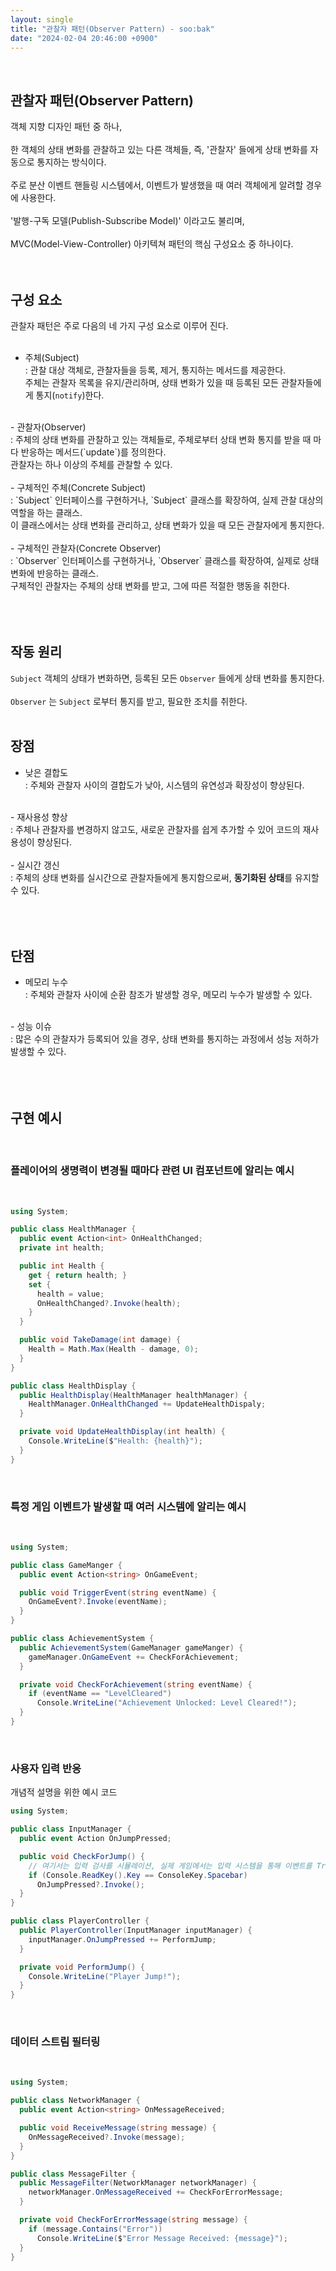 ```yaml
---
layout: single
title: "관찰자 패턴(Observer Pattern) - soo:bak"
date: "2024-02-04 20:46:00 +0900"
---
```

<br>

## 관찰자 패턴(Observer Pattern)
객체 지향 디자인 패턴 중 하나,<br>
<br>
한 객체의 상태 변화를 관찰하고 있는 다른 객체들, 즉, '관찰자' 들에게 상태 변화를 자동으로 통지하는 방식이다.<br>
<br>
주로 분산 이벤트 핸들링 시스템에서, 이벤트가 발생했을 때 여러 객체에게 알려할 경우에 사용한다.<br>
<br>
'발행-구독 모델(Publish-Subscribe Model)' 이라고도 불리며,<br>
<br>
MVC(Model-View-Controller) 아키텍쳐 패턴의 핵심 구성요소 중 하나이다.
<br><br><br>

## 구성 요소
관찰자 패턴은 주로 다음의 네 가지 구성 요소로 이루어 진다.<br>
<br>
- 주체(Subject)
<br>: 관찰 대상 객체로, 관찰자들을 등록, 제거, 통지하는 메서드를 제공한다.<br>
주체는 관찰자 목록을 유지/관리하며, 상태 변화가 있을 때 등록된 모든 관찰자들에게 통지(`notify`)한다.<br>
<br>
- 관찰자(Observer)
<br>: 주체의 상태 변화를 관찰하고 있는 객체들로, 주체로부터 상태 변화 통지를 받을 때 마다 반응하는 메서드(`update`)를 정의한다.<br>
관찰자는 하나 이상의 주체를 관찰할 수 있다.<br>
<br>
- 구체적인 주체(Concrete Subject)
<br>: `Subject` 인터페이스를 구현하거나, `Subject` 클래스를 확장하여, 실제 관찰 대상의 역할을 하는 클래스.<br>
이 클래스에서는 상태 변화를 관리하고, 상태 변화가 있을 때 모든 관찰자에게 통지한다.<br>
<br>
- 구체적인 관찰자(Concrete Observer)
<br>: `Observer` 인터페이스를 구현하거나, `Observer` 클래스를 확장하여, 실제로 상태 변화에 반응하는 클래스.<br>
구체적인 관찰자는 주체의 상태 변화를 받고, 그에 따른 적절한 행동을 취한다.<br>
<br><br><br>

## 작동 원리
`Subject` 객체의 상태가 변화하면, 등록된 모든 `Observer` 들에게 상태 변화를 통지한다.<br>
<br>
`Observer` 는 `Subject` 로부터 통지를 받고, 필요한 조치를 취한다.<br>
<br>

## 장점
- 낮은 결합도
<br>: 주체와 관찰자 사이의 결합도가 낮아, 시스템의 유연성과 확장성이 향상된다.<br>
<br>
- 재사용성 향상
<br>: 주체나 관찰자를 변경하지 않고도, 새로운 관찰자를 쉽게 추가할 수 있어 코드의 재사용성이 향상된다.<br>
<br>
- 실시간 갱신
<br>: 주체의 상태 변화를 실시간으로 관찰자들에게 통지함으로써, <b>동기화된 상태</b>를 유지할 수 있다.<br>
<br><br><br>

## 단점
- 메모리 누수
<br>: 주체와 관찰자 사이에 순환 참조가 발생할 경우, 메모리 누수가 발생할 수 있다.<br>
<br>
- 성능 이슈
<br>: 많은 수의 관찰자가 등록되어 있을 경우, 상태 변화를 통지하는 과정에서 성능 저하가 발생할 수 있다.<br>
<br><br><br>

## 구현 예시
<br>

### 플레이어의 생명력이 변경될 때마다 관련 UI 컴포넌트에 알리는 예시
<br>

```c#
using System;

public class HealthManager {
  public event Action<int> OnHealthChanged;
  private int health;

  public int Health {
    get { return health; }
    set {
      health = value;
      OnHealthChanged?.Invoke(health);
    }
  }

  public void TakeDamage(int damage) {
    Health = Math.Max(Health - damage, 0);
  }
}

public class HealthDisplay {
  public HealthDisplay(HealthManager healthManager) {
    HealthManager.OnHealthChanged += UpdateHealthDispaly;
  }

  private void UpdateHealthDisplay(int health) {
    Console.WriteLine($"Health: {health}");
  }
}
```
<br>

### 특정 게임 이벤트가 발생할 때 여러 시스템에 알리는 예시
<br>

```c#
using System;

public class GameManger {
  public event Action<string> OnGameEvent;

  public void TriggerEvent(string eventName) {
    OnGameEvent?.Invoke(eventName);
  }
}

public class AchievementSystem {
  public AchievementSystem(GameManager gameManger) {
    gameManager.OnGameEvent += CheckForAchievement;
  }

  private void CheckForAchievement(string eventName) {
    if (eventName == "LevelCleared")
      Console.WriteLine("Achievement Unlocked: Level Cleared!");
  }
}
```
<br>

### 사용자 입력 반응
개념적 설명을 위한 예시 코드
<br>

```c#
using System;

public class InputManager {
  public event Action OnJumpPressed;

  public void CheckForJump() {
    // 여기서는 입력 검사를 시뮬레이션, 실제 게임에서는 입력 시스템을 통해 이벤트를 Trigger 해야 함
    if (Console.ReadKey().Key == ConsoleKey.Spacebar)
      OnJumpPressed?.Invoke();
  }
}

public class PlayerController {
  public PlayerController(InputManager inputManager) {
    inputManager.OnJumpPressed += PerformJump;
  }

  private void PerformJump() {
    Console.WriteLine("Player Jump!");
  }
}
```
<br>

### 데이터 스트림 필터링
<br>

```c#
using System;

public class NetworkManager {
  public event Action<string> OnMessageReceived;

  public void ReceiveMessage(string message) {
    OnMessageReceived?.Invoke(message);
  }
}

public class MessageFilter {
  public MessageFilter(NetworkManager networkManager) {
    networkManager.OnMessageReceived += CheckForErrorMessage;
  }

  private void CheckForErrorMessage(string message) {
    if (message.Contains("Error"))
      Console.WriteLine($"Error Message Received: {message}");
  }
}
```
<br>
<br>
<br>
